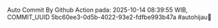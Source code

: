 Auto Commit By Github Action pada: 2025-10-14 08:39:55 WIB, COMMIT_UUID 5bc60ee3-0d5b-4022-93e2-fdfbe993b47a #autohijau🗿

